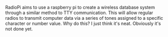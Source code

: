 RadioPi aims to use a raspberry pi to create a wireless database system through a similar method to TTY communication.  This will allow regular radios to transmit computer data via a series of tones assigned to a specific character or number value.  Why do this?  I just think it's neat.  Obviously it's not done yet.
